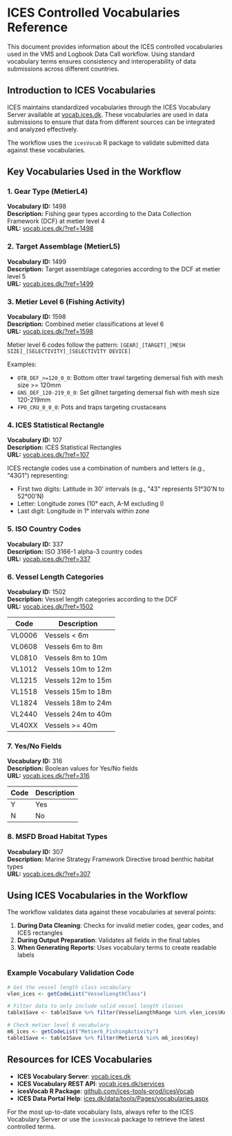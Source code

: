 # ICES Controlled Vocabularies Reference

This document provides information about the ICES controlled vocabularies used in the VMS and Logbook Data Call workflow. Using standard vocabulary terms ensures consistency and interoperability of data submissions across different countries.

## Introduction to ICES Vocabularies

ICES maintains standardized vocabularies through the ICES Vocabulary Server available at [vocab.ices.dk](https://vocab.ices.dk/). These vocabularies are used in data submissions to ensure that data from different sources can be integrated and analyzed effectively.

The workflow uses the `icesVocab` R package to validate submitted data against these vocabularies.

## Key Vocabularies Used in the Workflow

### 1. Gear Type (MetierL4)

**Vocabulary ID:** 1498  
**Description:** Fishing gear types according to the Data Collection Framework (DCF) at metier level 4  
**URL:** [vocab.ices.dk/?ref=1498](https://vocab.ices.dk/?ref=1498)


### 2. Target Assemblage (MetierL5)

**Vocabulary ID:** 1499  
**Description:** Target assemblage categories according to the DCF at metier level 5  
**URL:** [vocab.ices.dk/?ref=1499](https://vocab.ices.dk/?ref=1499)


### 3. Metier Level 6 (Fishing Activity)

**Vocabulary ID:** 1598  
**Description:** Combined metier classifications at level 6  
**URL:** [vocab.ices.dk/?ref=1598](https://vocab.ices.dk/?ref=1598)

Metier level 6 codes follow the pattern: `[GEAR]_[TARGET]_[MESH SIZE]_[SELECTIVITY]_[SELECTIVITY DEVICE]`

Examples:
- `OTB_DEF_>=120_0_0`: Bottom otter trawl targeting demersal fish with mesh size >= 120mm
- `GNS_DEF_120-219_0_0`: Set gillnet targeting demersal fish with mesh size 120-219mm
- `FPO_CRU_0_0_0`: Pots and traps targeting crustaceans

### 4. ICES Statistical Rectangle

**Vocabulary ID:** 107  
**Description:** ICES Statistical Rectangles  
**URL:** [vocab.ices.dk/?ref=107](https://vocab.ices.dk/?ref=107)

ICES rectangle codes use a combination of numbers and letters (e.g., "43G1") representing:
- First two digits: Latitude in 30' intervals (e.g., "43" represents 51°30'N to 52°00'N)
- Letter: Longitude zones (10° each, A-M excluding I)
- Last digit: Longitude in 1° intervals within zone

### 5. ISO Country Codes

**Vocabulary ID:** 337  
**Description:** ISO 3166-1 alpha-3 country codes  
**URL:** [vocab.ices.dk/?ref=337](https://vocab.ices.dk/?ref=337)


### 6. Vessel Length Categories

**Vocabulary ID:** 1502  
**Description:** Vessel length categories according to the DCF  
**URL:** [vocab.ices.dk/?ref=1502](https://vocab.ices.dk/?ref=1502)

| Code    | Description           |
|---------|-----------------------|
| VL0006  | Vessels < 6m          |
| VL0608  | Vessels 6m to 8m      |
| VL0810  | Vessels 8m to 10m     |
| VL1012  | Vessels 10m to 12m    |
| VL1215  | Vessels 12m to 15m    |
| VL1518  | Vessels 15m to 18m    |
| VL1824  | Vessels 18m to 24m    |
| VL2440  | Vessels 24m to 40m    |
| VL40XX  | Vessels >= 40m        |

### 7. Yes/No Fields

**Vocabulary ID:** 316  
**Description:** Boolean values for Yes/No fields  
**URL:** [vocab.ices.dk/?ref=316](https://vocab.ices.dk/?ref=316)

| Code | Description |
|------|-------------|
| Y    | Yes         |
| N    | No          |

### 8. MSFD Broad Habitat Types

**Vocabulary ID:** 307  
**Description:** Marine Strategy Framework Directive broad benthic habitat types  
**URL:** [vocab.ices.dk/?ref=307](https://vocab.ices.dk/?ref=307)


## Using ICES Vocabularies in the Workflow

The workflow validates data against these vocabularies at several points:

1. **During Data Cleaning**: Checks for invalid metier codes, gear codes, and ICES rectangles
2. **During Output Preparation**: Validates all fields in the final tables
3. **When Generating Reports**: Uses vocabulary terms to create readable labels

### Example Vocabulary Validation Code

```r
# Get the vessel length class vocabulary
vlen_ices <- getCodeList("VesselLengthClass")

# Filter data to only include valid vessel length classes
table1Save <- table1Save %>% filter(VesselLengthRange %in% vlen_ices$Key)

# Check metier level 6 vocabulary
m6_ices <- getCodeList("Metier6_FishingActivity")
table1Save <- table1Save %>% filter(MetierL6 %in% m6_ices$Key)
```

## Resources for ICES Vocabularies

- **ICES Vocabulary Server**: [vocab.ices.dk](https://vocab.ices.dk/)
- **ICES Vocabulary REST API**: [vocab.ices.dk/services](https://vocab.ices.dk/services)
- **icesVocab R Package**: [github.com/ices-tools-prod/icesVocab](https://github.com/ices-tools-prod/icesVocab)
- **ICES Data Portal Help**: [ices.dk/data/tools/Pages/vocabularies.aspx](https://www.ices.dk/data/tools/Pages/vocabularies.aspx)

For the most up-to-date vocabulary lists, always refer to the ICES Vocabulary Server or use the `icesVocab` package to retrieve the latest controlled terms.
